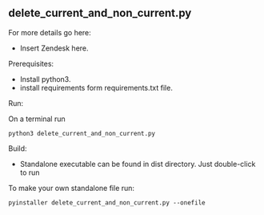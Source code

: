 delete_current_and_non_current.py
--

For more details go here:
* Insert Zendesk here.

Prerequisites:

- Install python3.
- install requirements form requirements.txt file.

Run:

On a terminal run

`python3 delete_current_and_non_current.py`

Build:

- Standalone executable can be found in dist directory. Just double-click to run

To make your own standalone file run:

`pyinstaller delete_current_and_non_current.py --onefile`